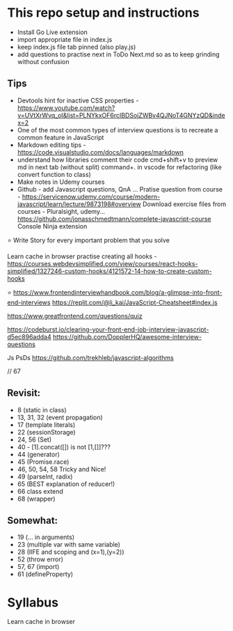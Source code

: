 # This repo setup and instructions
- Install Go Live extension
- import appropriate file in index.js
- keep index.js file tab pinned (also play.js)
- add questions to practise next in ToDo Next.md so as to keep grinding without confusion

## Tips
- Devtools hint for inactive CSS properties - https://www.youtube.com/watch?v=UVtXrWvq_oI&list=PLNYkxOF6rcIBDSojZWBv4QJNoT4GNYzQD&index=2
- One of the most common types of interview questions is to recreate a common feature in JavaScript
- Markdown editing tips - https://code.visualstudio.com/docs/languages/markdown
- understand how libraries comment their code
cmd+shift+v to preview md in next tab (without split)
command+. in vscode for refactoring (like convert function to class)
- Make notes in Udemy courses
- Github - add Javascript questions, QnA ...
Pratise question from course - https://servicenow.udemy.com/course/modern-javascript/learn/lecture/9873198#overview
Download exercise files from courses - Pluralsight, udemy...
    https://github.com/jonasschmedtmann/complete-javascript-course
Console Ninja extension

⭐️ Write Story for every important problem that you solve

Learn cache in browser
practise creating all hooks - https://courses.webdevsimplified.com/view/courses/react-hooks-simplified/1327246-custom-hooks/4121572-14-how-to-create-custom-hooks

⭐️ https://www.frontendinterviewhandbook.com/blog/a-glimpse-into-front-end-interviews
https://replit.com/@li_kai/JavaScript-Cheatsheet#index.js

https://www.greatfrontend.com/questions/quiz

https://codeburst.io/clearing-your-front-end-job-interview-javascript-d5ec896adda4
https://github.com/DopplerHQ/awesome-interview-questions

Js PsDs
https://github.com/trekhleb/javascript-algorithms

// 67



## Revisit:

- 8 (static in class)
- 13, 31, 32 (event propagation)
- 17 (template literals)
- 22 (sessionStorage)
- 24, 56 (Set)
- 40 - [1].concat([]) is not [1,[]]???
- 44 (generator)
- 45 (Promise.race)
- 46, 50, 54, 58 Tricky and Nice!
- 49 (parseInt, radix)
- 65 (BEST explanation of reducer!)
- 66 class extend
- 68 (wrapper)

## Somewhat:

- 19 (… in arguments)
- 23 (multiple var with same variable)
- 28 (IIFE and scoping and (x=1),(y=2))
- 52 (throw error)
- 57, 67 (import)
- 61 (defineProperty)

# Syllabus

Learn cache in browser

